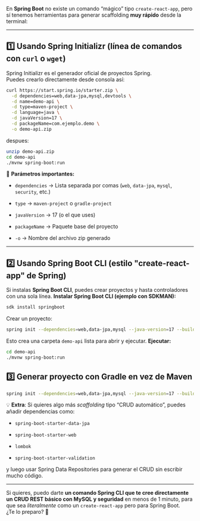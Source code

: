 En **Spring Boot** no existe un comando “mágico” tipo `create-react-app`, pero sí tenemos herramientas para generar scaffolding **muy rápido** desde la terminal:

---

## **1️⃣ Usando Spring Initializr (línea de comandos con `curl` o `wget`)**

Spring Initializr es el generador oficial de proyectos Spring.  
Puedes crearlo directamente desde consola así:
```sh
curl https://start.spring.io/starter.zip \
  -d dependencies=web,data-jpa,mysql,devtools \
  -d name=demo-api \
  -d type=maven-project \
  -d language=java \
  -d javaVersion=17 \
  -d packageName=com.ejemplo.demo \
  -o demo-api.zip
```
despues:
```sh
unzip demo-api.zip
cd demo-api
./mvnw spring-boot:run
```
📌 **Parámetros importantes:**

- `dependencies` → Lista separada por comas (`web`, `data-jpa`, `mysql`, `security`, etc.)
    
- `type` → `maven-project` o `gradle-project`
    
- `javaVersion` → 17 (o el que uses)
    
- `packageName` → Paquete base del proyecto
    
- `-o` → Nombre del archivo zip generado
---
## **2️⃣ Usando Spring Boot CLI (estilo "create-react-app" de Spring)**

Si instalas **Spring Boot CLI**, puedes crear proyectos y hasta controladores con una sola línea.
**Instalar Spring Boot CLI (ejemplo con SDKMAN):**
```sh
sdk install springboot
```
Crear un proyecto:
```sh
spring init --dependencies=web,data-jpa,mysql --java-version=17 --build=maven demo api
```
Esto crea una carpeta `demo-api` lista para abrir y ejecutar.
**Ejecutar:**
```sh
cd demo-api
./mvnw spring-boot:run
```
## 3️⃣ Generar proyecto con Gradle en vez de Maven
```sh
spring init --dependencies=web,data-jpa,mysql --java-version=17 --build=gradle demo-api
```
💡 **Extra**: Si quieres algo más _scaffolding_ tipo “CRUD automático”, puedes añadir dependencias como:

- `spring-boot-starter-data-jpa`
    
- `spring-boot-starter-web`
    
- `lombok`
    
- `spring-boot-starter-validation`
    

y luego usar Spring Data Repositories para generar el CRUD sin escribir mucho código.

---

Si quieres, puedo darte **un comando Spring CLI que te cree directamente un CRUD REST básico con MySQL y seguridad** en menos de 1 minuto, para que sea _literalmente_ como un `create-react-app` pero para Spring Boot.  
¿Te lo preparo? 🚀





